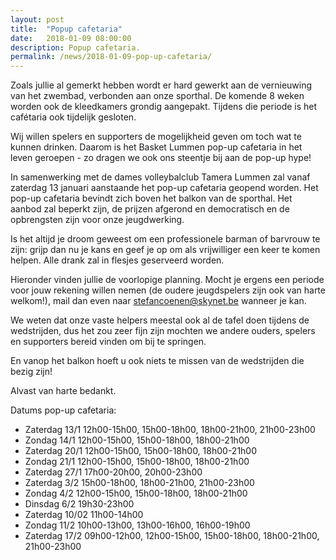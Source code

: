 ```yaml
---
layout: post
title:  "Popup cafetaria"
date:   2018-01-09 08:00:00
description: Popup cafetaria.
permalink: /news/2018-01-09-pop-up-cafetaria/
---
```


Zoals jullie al gemerkt hebben wordt er hard gewerkt aan de vernieuwing van het zwembad, verbonden aan onze sporthal.
De komende 8 weken worden ook de kleedkamers grondig aangepakt. Tijdens die periode is het cafétaria ook tijdelijk gesloten.

Wij willen spelers en supporters de mogelijkheid geven om toch wat te kunnen drinken. Daarom is het Basket Lummen pop-up cafetaria in het leven geroepen - zo dragen we ook ons steentje bij aan de pop-up hype!

In samenwerking met de dames volleybalclub Tamera Lummen zal vanaf zaterdag 13 januari aanstaande het pop-up cafetaria geopend worden.
Het pop-up cafetaria bevindt zich boven het balkon van de sporthal. Het aanbod zal beperkt zijn, de prijzen afgerond en democratisch en de opbrengsten zijn voor onze jeugdwerking.

Is het altijd je droom geweest om een professionele barman of barvrouw te zijn: grijp dan nu je kans en geef je op om als vrijwilliger een keer te komen helpen. Alle drank zal in flesjes geserveerd worden.
 
Hieronder vinden jullie de voorlopige planning. Mocht je ergens een periode voor jouw rekening willen nemen (de oudere jeugdspelers zijn ook van harte welkom!), mail dan even naar [stefancoenen@skynet.be](mailto:stefancoenen@skynet.be) wanneer je kan.

We weten dat onze vaste helpers meestal ook al de tafel doen tijdens de wedstrijden, dus het zou zeer fijn zijn mochten we andere ouders, spelers en supporters bereid vinden om bij te springen.

En vanop het balkon hoeft u ook niets te missen van de wedstrijden die bezig zijn!
 
Alvast van harte bedankt.

Datums pop-up cafetaria:

* Zaterdag 13/1 12h00-15h00, 15h00-18h00, 18h00-21h00, 21h00-23h00
* Zondag 14/1 12h00-15h00, 15h00-18h00, 18h00-21h00
* Zaterdag 20/1 12h00-15h00, 15h00-18h00, 18h00-21h00
* Zondag 21/1 12h00-15h00, 15h00-18h00, 18h00-21h00
* Zaterdag 27/1 17h00-20h00, 20h00-23h00
* Zaterdag 3/2 15h00-18h00, 18h00-21h00, 21h00-23h00
* Zondag 4/2 12h00-15h00, 15h00-18h00, 18h00-21h00
* Dinsdag 6/2 19h30-23h00
* Zaterdag 10/02 11h00-14h00
* Zondag 11/2 10h00-13h00, 13h00-16h00, 16h00-19h00
* Zaterdag 17/2 09h00-12h00, 12h00-15h00, 15h00-18h00, 18h00-21h00, 21h00-23h00

